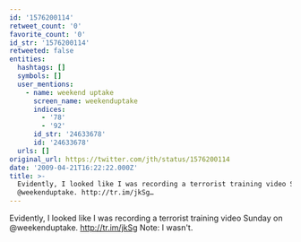 ```yaml
---
id: '1576200114'
retweet_count: '0'
favorite_count: '0'
id_str: '1576200114'
retweeted: false
entities:
  hashtags: []
  symbols: []
  user_mentions:
    - name: weekend uptake
      screen_name: weekenduptake
      indices:
        - '78'
        - '92'
      id_str: '24633678'
      id: '24633678'
  urls: []
original_url: https://twitter.com/jth/status/1576200114
date: '2009-04-21T16:22:22.000Z'
title: >-
  Evidently, I looked like I was recording a terrorist training video Sunday on
  @weekenduptake. http://tr.im/jkSg…
---
```


Evidently, I looked like I was recording a terrorist training video Sunday on @weekenduptake. http://tr.im/jkSg Note: I wasn't.
